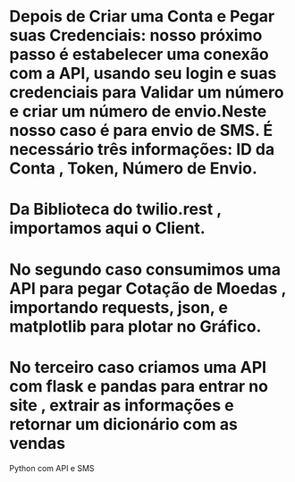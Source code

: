 # Depois de Criar uma Conta e Pegar suas Credenciais: nosso próximo passo é estabelecer uma conexão com a API, usando seu login e suas credenciais para Validar um número e criar um número de envio.Neste nosso caso é para envio de SMS. É necessário três informações: ID da Conta , Token,  Número de Envio.
# Da Biblioteca do twilio.rest , importamos aqui o Client. 
# No segundo caso consumimos uma  API para pegar Cotação de Moedas , importando requests, json, e matplotlib para plotar no Gráfico.
# No terceiro caso criamos uma API com flask e pandas para entrar no site , extrair as informações e retornar um dicionário com as vendas 
 Python com API e SMS
